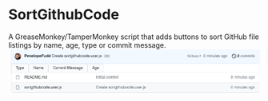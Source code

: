 # SortGithubCode
A GreaseMonkey/TamperMonkey script that adds buttons to sort GitHub file listings by name, age, type or commit message.
![Screenshot](/images/screenshot.png)
